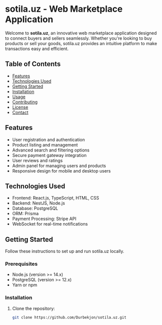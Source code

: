 # sotila.uz - Web Marketplace Application

Welcome to **sotila.uz**, an innovative web marketplace application designed to connect buyers and sellers seamlessly. Whether you're looking to buy products or sell your goods, sotila.uz provides an intuitive platform to make transactions easy and efficient.

## Table of Contents

- [Features](#features)
- [Technologies Used](#technologies-used)
- [Getting Started](#getting-started)
- [Installation](#installation)
- [Usage](#usage)
- [Contributing](#contributing)
- [License](#license)
- [Contact](#contact)

## Features

- User registration and authentication
- Product listing and management
- Advanced search and filtering options
- Secure payment gateway integration
- User reviews and ratings
- Admin panel for managing users and products
- Responsive design for mobile and desktop users

## Technologies Used

- Frontend: React.js, TypeScript, HTML, CSS
- Backend: NestJS, Node.js
- Database: PostgreSQL
- ORM: Prisma
- Payment Processing: Stripe API
- WebSocket for real-time notifications

## Getting Started

Follow these instructions to set up and run sotila.uz locally.

### Prerequisites

- Node.js (version >= 14.x)
- PostgreSQL (version >= 12.x)
- Yarn or npm

### Installation

1. Clone the repository:

   ```bash
   git clone https://github.com/Durbekjon/sotila.uz.git
   ```
